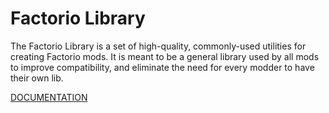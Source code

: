 # Factorio Library
The Factorio Library is a set of high-quality, commonly-used utilities for creating Factorio mods. It is meant to be a general library used by all mods to improve compatibility, and eliminate the need for every modder to have their own lib.

[DOCUMENTATION](https://factoriolib.github.io/flib/index.html)
